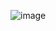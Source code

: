 ![image](https://github.com/FAsami/foysal-dev/assets/43314398/723363d1-41a1-41c8-9f8b-4aeee2dc21fd)
